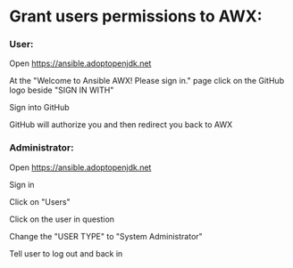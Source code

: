 # Grant users permissions to AWX:

### User:

Open https://ansible.adoptopenjdk.net

At the "Welcome to Ansible AWX! Please sign in." page click on the GitHub logo beside "SIGN IN WITH"

Sign into GitHub

GitHub will authorize you and then redirect you back to AWX

### Administrator:

Open https://ansible.adoptopenjdk.net

Sign in

Click on "Users"

Click on the user in question

Change the "USER TYPE" to "System Administrator"

Tell user to log out and back in